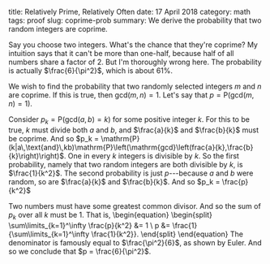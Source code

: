 title: Relatively Prime, Relatively Often
date: 17 April 2018
category: math
tags: proof
slug: coprime-prob
summary: We derive the probability that two random integers are coprime.

Say you choose two integers.
What's the chance that they're coprime?
My intuition says that it can't be more than one-half, because half of all numbers share a factor of 2.
But I'm thoroughly wrong here.
The probability is actually $\frac{6}{\pi^2}$, which is about $61\%$.

We wish to find the probability that two randomly selected integers $m$ and $n$ are coprime.
If this is true, then $\mathrm{gcd}(m,n) = 1$.
Let's say that $p = \mathrm{P}(\mathrm{gcd}(m,n)=1)$.

Consider $p_k = \mathrm{P}(\mathrm{gcd}(a,b)=k)$ for some positive integer $k$.
For this to be true, $k$ must divide both $a$ and $b$, and $\frac{a}{k}$ and $\frac{b}{k}$ must be coprime.
And so $p_k = \mathrm{P}(k|a\,\text{and}\,kb)\mathrm{P}\left(\mathrm{gcd}\left(frac{a}{k},\frac{b}{k}\right)\right)$.
One in every $k$ integers is divisible by $k$.
So the first probability, namely that two random integers are both divisible by $k$, is $\frac{1}{k^2}$.
The second probability is just $p$---because $a$ and $b$ were random, so are $\frac{a}{k}$ and $\frac{b}{k}$.
And so $p_k = \frac{p}{k^2}$

Two numbers must have some greatest common divisor.
And so the sum of $p_k$ over all $k$ must be 1.
That is,
\begin{equation}
	\begin{split}
		\sum\limits_{k=1}^\infty \frac{p}{k^2} &= 1 \\
		p &= \frac{1}{\sum\limits_{k=1}^\infty \frac{1}{k^2}}.
	\end{split}
\end{equation}
The denominator is famously equal to $\frac{\pi^2}{6}$, as shown by Euler.
And so we conclude that $p = \frac{6}{\pi^2}$.